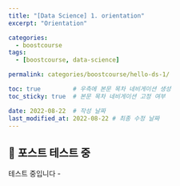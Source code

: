 ```yaml
---
title: "[Data Science] 1. orientation"
excerpt: "Orientation"

categories:
  - boostcourse
tags:
  - [boostcourse, data-science]

permalink: categories/boostcourse/hello-ds-1/

toc: true         # 우측에 본문 목차 네비게이션 생성
toc_sticky: true  # 본문 목차 네비게이션 고정 여부

date: 2022-08-22  # 작성 날짜
last_modified_at: 2022-08-22 # 최종 수정 날짜
---
```


## 🦥 포스트 테스트 중

테스트 중입니다 -
